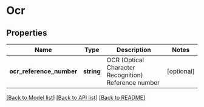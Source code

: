 # Ocr

## Properties
Name | Type | Description | Notes
------------ | ------------- | ------------- | -------------
**ocr_reference_number** | **string** | OCR (Optical Character Recognition) Reference number | [optional] 

[[Back to Model list]](../../README.md#documentation-for-models) [[Back to API list]](../../README.md#documentation-for-api-endpoints) [[Back to README]](../../README.md)

